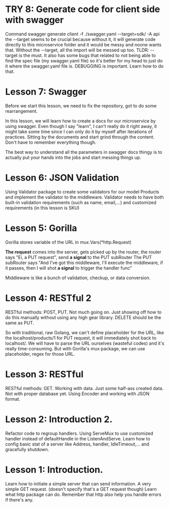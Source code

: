 # TRY 8: Generate code for client side with swagger 

Command
swagger generate client -f ./swagger.yaml --target=sdk/ -A api 
the --target seems to be crucial because without it, it will generate code directly to this microservice folder and it would be messy and noone wants that.
Without the --target, all the import will be messed up too.
TLDR: --target is the must.
It also has some bugs that related to not being able to find the spec file (my swagger.yaml file) so it's better for my head to just do it where the swagger.yaml file is.
DEBUGGING is important. Learn how to do that.

# Lesson 7: Swagger

Before we start this lesson, we need to fix the repository, got to do some rearrangement.

In this lesson, we will learn how to create a docs for our microservice by using swagger. Even though I say "learn", I can't really do it right away, it might take some time since I can only do it by myself after iterations of practices. Sitting by the documents and start grind through the content. Don't have to remember everything though.

The best way to understand all the parameters in swagger docs thingy is to actually put your hands into the jobs and start messing things up.

# Lesson 6: JSON Validation

Using Validator package to create some validators for our model Products and implement the validator to the middleware.
Validator needs to have both built-in validation requirements (such as name, email,...) and customized requirements (in this lesson is SKU)

# Lesson 5: Gorilla

Gorilla stores variable of the URL in mux.Vars(*http.Request)

**The request** comes into the server, gets picked up by the router, the router says "Ei, a PUT request", send **a signal** to the PUT subRouter The PUT subRouter says "And I've got this middleware, I'll execute the middleware, if it passes, then I will shot **a signal** to trigger the handler func"

Middleware is like a bunch of validation, checkup, or data conversion.

# Lesson 4: RESTful 2

RESTful methods: POST, PUT.
Not much going on. Just showing off how to do this manually without using any high gear library. DELETE should be the same as PUT.

So with traditional, raw Golang, we can't define placeholder for the URL, like the localhost/products/1 for PUT request, it will immediately shot back to localhost/. We will have to parse the URL ourselves (wasteful codes) and it's really time-consuming. But with Gorilla's mux package, we can use placeholder, regex for those URL.

# Lesson 3: RESTful

RESTful methods: GET.
Working with data. Just some half-ass created data. Not with proper database yet.
Using Encoder and working with JSON format.

# Lesson 2: Introduction 2.

Refactor code to regroup handlers. Using ServeMux to use customized handler instead of defaultHandle in the ListenAndServe.
Learn how to config basic stat of a server like Address, handler, IdleTimeout,... and gracefully shutdown.

# Lesson 1: Introduction.

Learn how to initiate a simple server that can send information. 
A very simple GET request. (doesn't specify that's a GET request though)
Learn what http package can do.
Remember that http also help you handle errors if there's any.